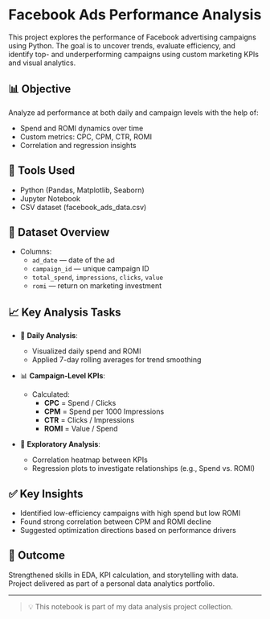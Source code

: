 # Facebook Ads Performance Analysis

This project explores the performance of Facebook advertising campaigns using Python. The goal is to uncover trends, evaluate efficiency, and identify top- and underperforming campaigns using custom marketing KPIs and visual analytics.

## 📊 Objective

Analyze ad performance at both daily and campaign levels with the help of:
- Spend and ROMI dynamics over time
- Custom metrics: CPC, CPM, CTR, ROMI
- Correlation and regression insights

## 🧰 Tools Used
- Python (Pandas, Matplotlib, Seaborn)
- Jupyter Notebook
- CSV dataset (facebook_ads_data.csv)

## 📁 Dataset Overview

- Columns:
  - `ad_date` — date of the ad
  - `campaign_id` — unique campaign ID
  - `total_spend`, `impressions`, `clicks`, `value`
  - `romi` — return on marketing investment

## 📈 Key Analysis Tasks

- 📆 **Daily Analysis**:
  - Visualized daily spend and ROMI
  - Applied 7-day rolling averages for trend smoothing

- 📊 **Campaign-Level KPIs**:
  - Calculated:
    - **CPC** = Spend / Clicks
    - **CPM** = Spend per 1000 Impressions
    - **CTR** = Clicks / Impressions
    - **ROMI** = Value / Spend

- 🧪 **Exploratory Analysis**:
  - Correlation heatmap between KPIs
  - Regression plots to investigate relationships (e.g., Spend vs. ROMI)

## ✅ Key Insights

- Identified low-efficiency campaigns with high spend but low ROMI
- Found strong correlation between CPM and ROMI decline
- Suggested optimization directions based on performance drivers

## 📌 Outcome

Strengthened skills in EDA, KPI calculation, and storytelling with data. Project delivered as part of a personal data analytics portfolio.

---

> 💡 This notebook is part of my data analysis project collection.
